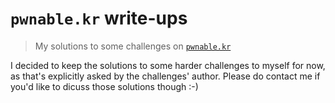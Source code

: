 # `pwnable.kr` write-ups

> My solutions to some challenges on [`pwnable.kr`](http://pwnable.kr)

I decided to keep the solutions to some harder challenges to myself for now, as that's explicitly asked by the challenges' author. Please do contact me if you'd like to dicuss those solutions though :-)
